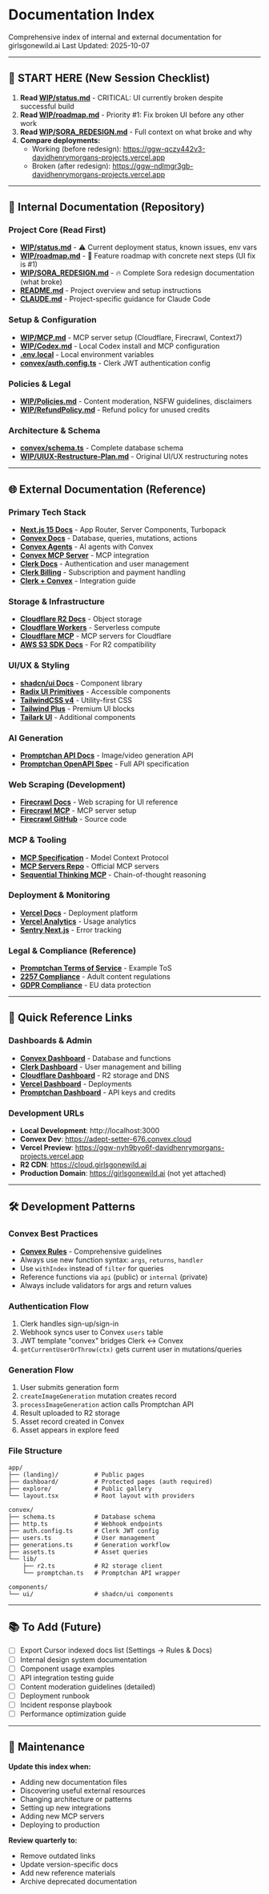 # Documentation Index

Comprehensive index of internal and external documentation for girlsgonewild.ai
Last Updated: 2025-10-07

---

## 🚨 START HERE (New Session Checklist)

1. **Read [WIP/status.md](status.md)** - CRITICAL: UI currently broken despite successful build
2. **Read [WIP/roadmap.md](roadmap.md)** - Priority #1: Fix broken UI before any other work
3. **Read [WIP/SORA_REDESIGN.md](SORA_REDESIGN.md)** - Full context on what broke and why
4. **Compare deployments:**
   - Working (before redesign): https://ggw-qczy442v3-davidhenrymorgans-projects.vercel.app
   - Broken (after redesign): https://ggw-ndlmgr3gb-davidhenrymorgans-projects.vercel.app

---

## 📁 Internal Documentation (Repository)

### Project Core (Read First)
- **[WIP/status.md](status.md)** - ⚠️ Current deployment status, known issues, env vars
- **[WIP/roadmap.md](roadmap.md)** - 🚨 Feature roadmap with concrete next steps (UI fix is #1)
- **[WIP/SORA_REDESIGN.md](SORA_REDESIGN.md)** - 🔥 Complete Sora redesign documentation (what broke)
- **[README.md](../README.md)** - Project overview and setup instructions
- **[CLAUDE.md](../CLAUDE.md)** - Project-specific guidance for Claude Code

### Setup & Configuration
- **[WIP/MCP.md](MCP.md)** - MCP server setup (Cloudflare, Firecrawl, Context7)
- **[WIP/Codex.md](Codex.md)** - Local Codex install and MCP configuration
- **[.env.local](../.env.local)** - Local environment variables
- **[convex/auth.config.ts](../convex/auth.config.ts)** - Clerk JWT authentication config

### Policies & Legal
- **[WIP/Policies.md](Policies.md)** - Content moderation, NSFW guidelines, disclaimers
- **[WIP/RefundPolicy.md](RefundPolicy.md)** - Refund policy for unused credits

### Architecture & Schema
- **[convex/schema.ts](../convex/schema.ts)** - Complete database schema
- **[WIP/UIUX-Restructure-Plan.md](UIUX-Restructure-Plan.md)** - Original UI/UX restructuring notes

---

## 🌐 External Documentation (Reference)

### Primary Tech Stack
- **[Next.js 15 Docs](https://nextjs.org/docs)** - App Router, Server Components, Turbopack
- **[Convex Docs](https://docs.convex.dev/)** - Database, queries, mutations, actions
- **[Convex Agents](https://docs.convex.dev/agents)** - AI agents with Convex
- **[Convex MCP Server](https://docs.convex.dev/ai/convex-mcp-server)** - MCP integration
- **[Clerk Docs](https://clerk.com/docs)** - Authentication and user management
- **[Clerk Billing](https://clerk.com/docs/references/javascript/billing/overview)** - Subscription and payment handling
- **[Clerk + Convex](https://docs.convex.dev/auth/clerk)** - Integration guide

### Storage & Infrastructure
- **[Cloudflare R2 Docs](https://developers.cloudflare.com/r2/)** - Object storage
- **[Cloudflare Workers](https://developers.cloudflare.com/workers/)** - Serverless compute
- **[Cloudflare MCP](https://developers.cloudflare.com/agents/model-context-protocol/mcp-servers-for-cloudflare/)** - MCP servers for Cloudflare
- **[AWS S3 SDK Docs](https://docs.aws.amazon.com/AWSJavaScriptSDK/v3/latest/clients/client-s3/)** - For R2 compatibility

### UI/UX & Styling
- **[shadcn/ui Docs](https://ui.shadcn.com/docs)** - Component library
- **[Radix UI Primitives](https://www.radix-ui.com/primitives)** - Accessible components
- **[TailwindCSS v4](https://tailwindcss.com/docs)** - Utility-first CSS
- **[Tailwind Plus](https://tailwindcss.com/plus/ui-blocks/documentation)** - Premium UI blocks
- **[Tailark UI](https://tailark.com/docs)** - Additional components

### AI Generation
- **[Promptchan API Docs](https://promptchan.com/docs)** - Image/video generation API
- **[Promptchan OpenAPI Spec](https://promptchan.com/docs/openapi.json)** - Full API specification

### Web Scraping (Development)
- **[Firecrawl Docs](https://docs.firecrawl.dev)** - Web scraping for UI reference
- **[Firecrawl MCP](https://docs.firecrawl.dev/mcp-server)** - MCP server setup
- **[Firecrawl GitHub](https://github.com/firecrawl/firecrawl)** - Source code

### MCP & Tooling
- **[MCP Specification](https://modelcontextprotocol.io/docs/getting-started/intro)** - Model Context Protocol
- **[MCP Servers Repo](https://github.com/modelcontextprotocol/servers)** - Official MCP servers
- **[Sequential Thinking MCP](https://github.com/modelcontextprotocol/servers/tree/main/src/sequential-thinking)** - Chain-of-thought reasoning

### Deployment & Monitoring
- **[Vercel Docs](https://vercel.com/docs)** - Deployment platform
- **[Vercel Analytics](https://vercel.com/docs/analytics)** - Usage analytics
- **[Sentry Next.js](https://docs.sentry.io/platforms/javascript/guides/nextjs/)** - Error tracking

### Legal & Compliance (Reference)
- **[Promptchan Terms of Service](https://promptchan.com/termsofservice)** - Example ToS
- **[2257 Compliance](https://www.justice.gov/criminal/criminal-ceos/citizens-guide-us-federal-law-child-pornography)** - Adult content regulations
- **[GDPR Compliance](https://gdpr.eu/)** - EU data protection

---

## 🔗 Quick Reference Links

### Dashboards & Admin
- **[Convex Dashboard](https://dashboard.convex.dev)** - Database and functions
- **[Clerk Dashboard](https://dashboard.clerk.com)** - User management and billing
- **[Cloudflare Dashboard](https://dash.cloudflare.com)** - R2 storage and DNS
- **[Vercel Dashboard](https://vercel.com/dashboard)** - Deployments
- **[Promptchan Dashboard](https://promptchan.com/settings)** - API keys and credits

### Development URLs
- **Local Development**: http://localhost:3000
- **Convex Dev**: https://adept-setter-676.convex.cloud
- **Vercel Preview**: https://ggw-nyh9byo6f-davidhenrymorgans-projects.vercel.app
- **R2 CDN**: https://cloud.girlsgonewild.ai
- **Production Domain**: https://girlsgonewild.ai (not yet attached)

---

## 🛠️ Development Patterns

### Convex Best Practices
- **[Convex Rules](.cursor/rules/convex_rules.mdc)** - Comprehensive guidelines
- Always use new function syntax: `args`, `returns`, `handler`
- Use `withIndex` instead of `filter` for queries
- Reference functions via `api` (public) or `internal` (private)
- Always include validators for args and return values

### Authentication Flow
1. Clerk handles sign-up/sign-in
2. Webhook syncs user to Convex `users` table
3. JWT template "convex" bridges Clerk ↔ Convex
4. `getCurrentUserOrThrow(ctx)` gets current user in mutations/queries

### Generation Flow
1. User submits generation form
2. `createImageGeneration` mutation creates record
3. `processImageGeneration` action calls Promptchan API
4. Result uploaded to R2 storage
5. Asset record created in Convex
6. Asset appears in explore feed

### File Structure
```
app/
├── (landing)/          # Public pages
├── dashboard/          # Protected pages (auth required)
├── explore/            # Public gallery
└── layout.tsx          # Root layout with providers

convex/
├── schema.ts           # Database schema
├── http.ts             # Webhook endpoints
├── auth.config.ts      # Clerk JWT config
├── users.ts            # User management
├── generations.ts      # Generation workflow
├── assets.ts           # Asset queries
└── lib/
    ├── r2.ts           # R2 storage client
    └── promptchan.ts   # Promptchan API wrapper

components/
└── ui/                 # shadcn/ui components
```

---

## 📚 To Add (Future)

- [ ] Export Cursor indexed docs list (Settings → Rules & Docs)
- [ ] Internal design system documentation
- [ ] Component usage examples
- [ ] API integration testing guide
- [ ] Content moderation guidelines (detailed)
- [ ] Deployment runbook
- [ ] Incident response playbook
- [ ] Performance optimization guide

---

## 🔄 Maintenance

**Update this index when:**
- Adding new documentation files
- Discovering useful external resources
- Changing architecture or patterns
- Setting up new integrations
- Adding new MCP servers
- Deploying to production

**Review quarterly to:**
- Remove outdated links
- Update version-specific docs
- Add new reference materials
- Archive deprecated documentation
